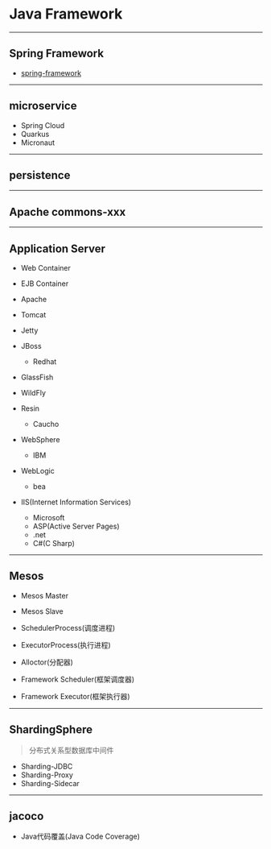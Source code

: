 # Java Framework

---
## Spring Framework
- [spring-framework](spring/spring_framework.md)


---
## microservice

- Spring Cloud
- Quarkus
- Micronaut


---
## persistence

---
## Apache commons-xxx


---
## Application Server

- Web Container

- EJB Container


- Apache
- Tomcat
- Jetty
- JBoss
    - Redhat
- GlassFish
- WildFly

- Resin
    - Caucho
- WebSphere
    - IBM
- WebLogic
    - bea
- IIS(Internet Information Services)
    - Microsoft
    - ASP(Active Server Pages)
    - .net
    - C#(C Sharp)


---
## Mesos
- Mesos Master
- Mesos Slave
- SchedulerProcess(调度进程)
- ExecutorProcess(执行进程)


- Alloctor(分配器)
- Framework Scheduler(框架调度器)
- Framework Executor(框架执行器)



---
## ShardingSphere
> 分布式关系型数据库中间件

- Sharding-JDBC
- Sharding-Proxy
- Sharding-Sidecar

---


## jacoco

- Java代码覆盖(Java Code Coverage)